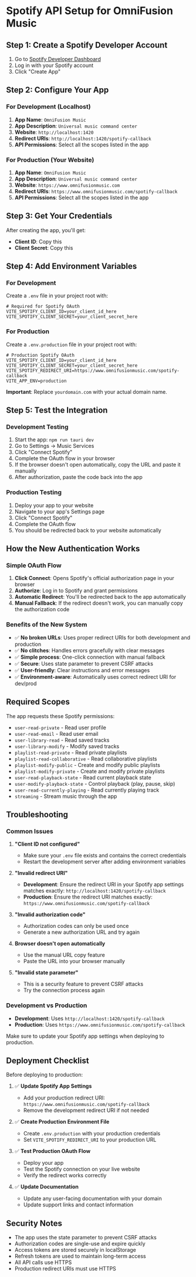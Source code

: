 # Spotify API Setup for OmniFusion Music

## Step 1: Create a Spotify Developer Account

1. Go to [Spotify Developer Dashboard](https://developer.spotify.com/dashboard)
2. Log in with your Spotify account
3. Click "Create App"

## Step 2: Configure Your App

### For Development (Localhost)
1. **App Name**: `OmniFusion Music`
2. **App Description**: `Universal music command center`
3. **Website**: `http://localhost:1420`
4. **Redirect URIs**: `http://localhost:1420/spotify-callback`
5. **API Permissions**: Select all the scopes listed in the app

### For Production (Your Website)
1. **App Name**: `OmniFusion Music`
2. **App Description**: `Universal music command center`
3. **Website**: `https://www.omnifusionmusic.com`
4. **Redirect URIs**: `https://www.omnifusionmusic.com/spotify-callback`
5. **API Permissions**: Select all the scopes listed in the app

## Step 3: Get Your Credentials

After creating the app, you'll get:
- **Client ID**: Copy this
- **Client Secret**: Copy this

## Step 4: Add Environment Variables

### For Development
Create a `.env` file in your project root with:

```env
# Required for Spotify OAuth
VITE_SPOTIFY_CLIENT_ID=your_client_id_here
VITE_SPOTIFY_CLIENT_SECRET=your_client_secret_here
```

### For Production
Create a `.env.production` file in your project root with:

```env
# Production Spotify OAuth
VITE_SPOTIFY_CLIENT_ID=your_client_id_here
VITE_SPOTIFY_CLIENT_SECRET=your_client_secret_here
VITE_SPOTIFY_REDIRECT_URI=https://www.omnifusionmusic.com/spotify-callback
VITE_APP_ENV=production
```

**Important**: Replace `yourdomain.com` with your actual domain name.

## Step 5: Test the Integration

### Development Testing
1. Start the app: `npm run tauri dev`
2. Go to Settings → Music Services
3. Click "Connect Spotify"
4. Complete the OAuth flow in your browser
5. If the browser doesn't open automatically, copy the URL and paste it manually
6. After authorization, paste the code back into the app

### Production Testing
1. Deploy your app to your website
2. Navigate to your app's Settings page
3. Click "Connect Spotify"
4. Complete the OAuth flow
5. You should be redirected back to your website automatically

## How the New Authentication Works

### Simple OAuth Flow
1. **Click Connect**: Opens Spotify's official authorization page in your browser
2. **Authorize**: Log in to Spotify and grant permissions
3. **Automatic Redirect**: You'll be redirected back to the app automatically
4. **Manual Fallback**: If the redirect doesn't work, you can manually copy the authorization code

### Benefits of the New System
- ✅ **No broken URLs**: Uses proper redirect URIs for both development and production
- ✅ **No clitches**: Handles errors gracefully with clear messages
- ✅ **Simple process**: One-click connection with manual fallback
- ✅ **Secure**: Uses state parameter to prevent CSRF attacks
- ✅ **User-friendly**: Clear instructions and error messages
- ✅ **Environment-aware**: Automatically uses correct redirect URI for dev/prod

## Required Scopes

The app requests these Spotify permissions:
- `user-read-private` - Read user profile
- `user-read-email` - Read user email
- `user-library-read` - Read saved tracks
- `user-library-modify` - Modify saved tracks
- `playlist-read-private` - Read private playlists
- `playlist-read-collaborative` - Read collaborative playlists
- `playlist-modify-public` - Create and modify public playlists
- `playlist-modify-private` - Create and modify private playlists
- `user-read-playback-state` - Read current playback state
- `user-modify-playback-state` - Control playback (play, pause, skip)
- `user-read-currently-playing` - Read currently playing track
- `streaming` - Stream music through the app

## Troubleshooting

### Common Issues

1. **"Client ID not configured"**
   - Make sure your `.env` file exists and contains the correct credentials
   - Restart the development server after adding environment variables

2. **"Invalid redirect URI"**
   - **Development**: Ensure the redirect URI in your Spotify app settings matches exactly: `http://localhost:1420/spotify-callback`
   - **Production**: Ensure the redirect URI matches exactly: `https://www.omnifusionmusic.com/spotify-callback`

3. **"Invalid authorization code"**
   - Authorization codes can only be used once
   - Generate a new authorization URL and try again

4. **Browser doesn't open automatically**
   - Use the manual URL copy feature
   - Paste the URL into your browser manually

5. **"Invalid state parameter"**
   - This is a security feature to prevent CSRF attacks
   - Try the connection process again

### Development vs Production

- **Development**: Uses `http://localhost:1420/spotify-callback`
- **Production**: Uses `https://www.omnifusionmusic.com/spotify-callback`

Make sure to update your Spotify app settings when deploying to production.

## Deployment Checklist

Before deploying to production:

1. ✅ **Update Spotify App Settings**
   - Add your production redirect URI: `https://www.omnifusionmusic.com/spotify-callback`
   - Remove the development redirect URI if not needed

2. ✅ **Create Production Environment File**
   - Create `.env.production` with your production credentials
   - Set `VITE_SPOTIFY_REDIRECT_URI` to your production URL

3. ✅ **Test Production OAuth Flow**
   - Deploy your app
   - Test the Spotify connection on your live website
   - Verify the redirect works correctly

4. ✅ **Update Documentation**
   - Update any user-facing documentation with your domain
   - Update support links and contact information

## Security Notes

- The app uses the state parameter to prevent CSRF attacks
- Authorization codes are single-use and expire quickly
- Access tokens are stored securely in localStorage
- Refresh tokens are used to maintain long-term access
- All API calls use HTTPS
- Production redirect URIs must use HTTPS 